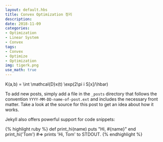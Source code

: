 ```yaml
---
layout: default.hbs
title: Convex Optimization 정리
description: 
date: 2018-11-09
categories:
- Optimization
- Linear System
- Convex 
tags:
- Convex
- Optimize
- Optimization
img: tigerk.png
use_math: true
---
```


K(a,b) = \int \mathcal{D}x(t) \exp(2\pi i S[x]/\hbar)

To add new posts, simply add a file in the `_posts` directory that follows the convention `YYYY-MM-DD-name-of-post.ext` and includes the necessary front matter. Take a look at the source for this post to get an idea about how it works.

Jekyll also offers powerful support for code snippets:

{% highlight ruby %}
def print_hi(name)
  puts "Hi, #{name}"
end
print_hi('Tom')
#=> prints 'Hi, Tom' to STDOUT.
{% endhighlight %}

